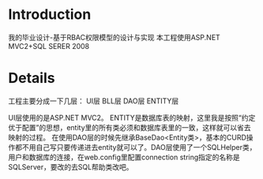 # Introduction #

我的毕业设计-基于RBAC权限模型的设计与实现
本工程使用ASP.NET MVC2+SQL SERER 2008



# Details #

工程主要分成一下几层：
UI层
BLL层
DAO层
ENTITY层

UI层使用的是ASP.NET MVC2。
ENTITY是数据库表的映射，这里我是按照“约定优于配置”的思想，entity里的所有类必须和数据库表里的一致，这样就可以省去映射的过程。
在使用DAO层的时候先继承BaseDao<Entity类>，基本的CURD操作都不用自己写只要传递进去entity就可以了。DAO层使用了一个SQLHelper类，用户和数据库的连接，在web.config里配置connection string指定的名称是SQLServer，要改的去SQL帮助类改吧。